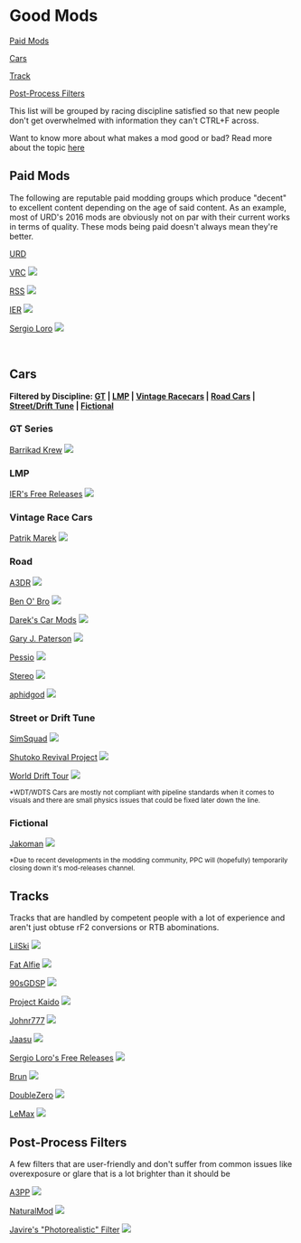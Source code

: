 # Good Mods
[Paid Mods](#paid-mods)

[Cars](#cars)

[Track](#tracks)

[Post-Process Filters](#post-process-filters)

<p>This list will be grouped by racing discipline satisfied so that new people don't get overwhelmed with information they can't CTRL+F across.</p>

Want to know more about what makes a mod good or bad? Read more about the topic [here](/Resources/list-of-assetto-mods/README.md)

## Paid Mods
<p>The following are reputable paid modding groups which produce "decent" to excellent content depending on the age of said content. As an example, most of URD's 2016 mods are obviously not on par with their current works in terms of quality. These mods being paid doesn't always mean they're better.</p>

[URD](https://www.unitedracingdesign.net/)

[VRC](https://vrc-modding-team.net/) ![](https://www.google.com/s2/favicons?domain=vrc-modding-team.net)

[RSS](https://racesimstudio.com/) ![](https://www.google.com/s2/favicons?domain=racesimstudio.com)

[IER](https://www.iersimulations.com/) ![](https://www.google.com/s2/favicons?domain=iersimulations.com)

[Sergio Loro](https://sellfy.com/f3classictracks/) ![](https://www.google.com/s2/favicons?domain=www.sellfy.com) 

<br>

## Cars

**Filtered by Discipline: [GT](#gt-series) | [LMP](#lmp) | [Vintage Racecars](#vintage-race-cars)
 | [Road Cars](#road) | [Street/Drift Tune](#street-or-drift-tune) | [Fictional](#fictional)**
### GT Series

[Barrikad Krew](https://discord.gg/twFH8fD) ![](https://www.google.com/s2/favicons?domain=www.discord.com)

### LMP

[IER's Free Releases](https://www.racedepartment.com/downloads/authors/mclarenf1papa.170054/) ![](https://www.google.com/s2/favicons?domain=www.racedepartment.com) 

### Vintage Race Cars

[Patrik Marek](https://www.racedepartment.com/downloads/authors/patrik-marek.207012/) ![](https://www.google.com/s2/favicons?domain=www.racedepartment.com) 

### Road
   
[A3DR](https://www.racedepartment.com/downloads/authors/a3dr.235463/) ![](https://www.google.com/s2/favicons?domain=www.racedepartment.com)

[Ben O' Bro](https://www.racedepartment.com/downloads/authors/ben-obro.245829/) ![](https://www.google.com/s2/favicons?domain=www.racedepartment.com) 

[Darek's Car Mods](https://www.facebook.com/groups/1801669390048907/) ![](https://www.google.com/s2/favicons?domain=www.facebook.com)

[Gary J. Paterson](https://www.racedepartment.com/downloads/authors/garyjpaterson.240480/) ![](https://www.google.com/s2/favicons?domain=www.racedepartment.com)

[Pessio](https://www.racedepartment.com/downloads/authors/pessio.373712/) ![](https://www.google.com/s2/favicons?domain=www.racedepartment.com)  

[Stereo](https://www.racedepartment.com/downloads/authors/stereo.9613/) ![](https://www.google.com/s2/favicons?domain=www.racedepartment.com)

[aphidgod](https://www.racedepartment.com/members/aphidgod.218231/#resources) ![](https://www.google.com/s2/favicons?domain=www.racedepartment.com)

### Street or Drift Tune

[SimSquad](https://discord.gg/cxqqwsz) ![](https://www.google.com/s2/favicons?domain=www.discord.com)

[Shutoko Revival Project](https://discord.gg/JydhbJG) ![](https://www.google.com/s2/favicons?domain=www.discord.com)
 
[World Drift Tour](https://discord.gg/tPn8NrP) ![](https://www.google.com/s2/favicons?domain=www.discord.com)

<sub><esp>*WDT/WDTS Cars are mostly not compliant with pipeline standards when it comes to visuals and there are small physics issues that could be fixed later down the line.</sub></esp>

### Fictional

[Jakoman](https://www.racedepartment.com/members/jakoman3.329962/#resources) ![](https://www.google.com/s2/favicons?domain=www.racedepartment.com)

<sub><esp>*Due to recent developments in the modding community, PPC will (hopefully) temporarily closing down it's mod-releases channel.</sub></esp>

## Tracks

<p>Tracks that are handled by competent people with a lot of experience and aren't just obtuse rF2 conversions or RTB abominations.</p>

[LilSki](https://www.racedepartment.com/downloads/authors/lilski.218202/) ![](https://www.google.com/s2/favicons?domain=www.racedepartment.com) 

[Fat Alfie](https://www.racedepartment.com/downloads/authors/fat-alfie.138572/ ) ![](https://www.google.com/s2/favicons?domain=www.racedepartment.com) 

[90sGDSP](https://www.racedepartment.com/downloads/authors/skyflightmusic.260506/) ![](https://www.google.com/s2/favicons?domain=www.racedepartment.com) 

[Project Kaido](https://www.racedepartment.com/downloads/authors/antudusun.13847/) ![](https://www.google.com/s2/favicons?domain=www.racedepartment.com) 

[Johnr777](https://www.racedepartment.com/downloads/authors/johnr777.280276/) ![](https://www.google.com/s2/favicons?domain=www.racedepartment.com) 

[Jaasu](https://www.racedepartment.com/downloads/authors/jaasu.245042/) ![](https://www.google.com/s2/favicons?domain=www.racedepartment.com) 

[Sergio Loro's Free Releases](https://sellfy.com/f3classictracks/) ![](https://www.google.com/s2/favicons?domain=www.sellfy.com) 

[Brun](https://www.racedepartment.com/downloads/authors/brun.17545/) ![](https://www.google.com/s2/favicons?domain=www.racedepartment.com) 

[DoubleZero](https://www.racedepartment.com/downloads/authors/doublezero.1666296/) ![](https://www.google.com/s2/favicons?domain=www.racedepartment.com) 

[LeMax](https://www.lemaxsimracing.com/assettocorsa) ![](https://www.google.com/s2/favicons?domain=www.lemaxsimracing.com) 

## Post-Process Filters
<p>A few filters that are user-friendly and don't suffer from common issues like overexposure or glare that is a lot brighter than it should be </p>

[A3PP](https://www.racedepartment.com/downloads/a3pp-beautiful-ppfilter-for-assetto-corsa.24258/) ![](https://www.google.com/s2/favicons?domain=www.racedepartment.com) 

[NaturalMod](https://www.racedepartment.com/downloads/natural-graphics-mod-filter.4551/) ![](https://www.google.com/s2/favicons?domain=www.racedepartment.com)

[Javire's "Photorealistic" Filter](https://www.racedepartment.com/downloads/photorealistic-filter.34050/) ![](https://www.google.com/s2/favicons?domain=www.racedepartment.com)
